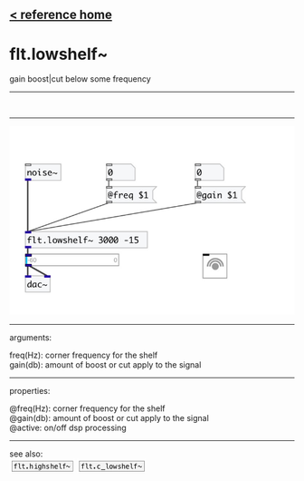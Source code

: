 [< reference home](index.html)
---

# flt.lowshelf~


gain boost|cut below some frequency

---

<br>


---


![example](examples/flt.lowshelf~-example.jpg)

---
arguments:

freq(Hz): corner
            frequency for the shelf<br>
gain(db): amount
            of boost or cut apply to the signal<br>

---
properties:

@freq(Hz): corner frequency for the shelf<br>
@gain(db): amount of boost or cut apply to the signal<br>
@active: on/off dsp
            processing<br>

---
see also:<br>
[![flt.highshelf~](img/object_flt.highshelf~.png)](flt.highshelf~.html)
[![flt.c_lowshelf~](img/object_flt.c_lowshelf~.png)](flt.c_lowshelf~.html)
